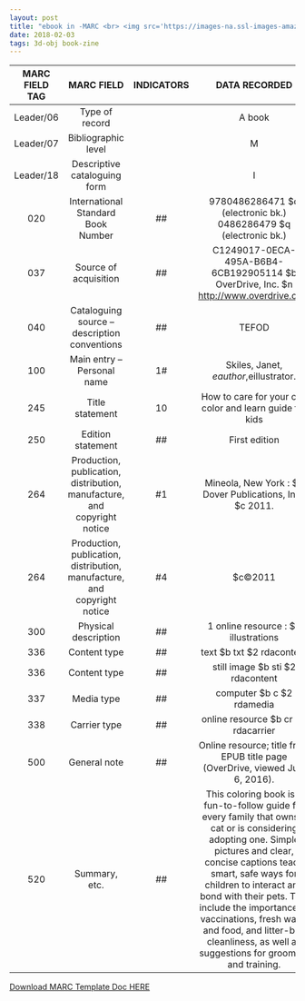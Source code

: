 ```yaml
---
layout: post
title: "ebook in -MARC <br> <img src='https://images-na.ssl-images-amazon.com/images/I/51iPmr15oyL._SX378_BO1,204,203,200_.jpg' height='375' width='245'>"
date: 2018-02-03
tags: 3d-obj book-zine
---
```



| MARC FIELD TAG  | MARC FIELD  | INDICATORS  | DATA RECORDED  |
|:-----:|:-----:|:-----:|:-----:|
| Leader/06  | Type of record  |   | A book   | 
| Leader/07  | Bibliographic level  |   | M  |
| Leader/18  | Descriptive cataloguing form  |   | I | 
 | 020  | International Standard Book Number  | ##  | 9780486286471 $q (electronic bk.) <br> 0486286479 $q (electronic bk.) | 
 | 037  | Source of acquisition  | ##  | C1249017-0ECA-495A-B6B4-6CB192905114 $b OverDrive, Inc. $n http://www.overdrive.com | 
 | 040  | Cataloguing source – description conventions  | ##  | TEFOD |
 | 100  | Main entry – Personal name  | 1#  | Skiles, Janet, $eauthor,$eillustrator. | 
 | 245  | Title statement  | 10  | How to care for your cat: color and learn guide for kids  |
 | 250  | Edition statement  | ##  | First edition  |
 | 264  | Production, publication, distribution, manufacture, and copyright notice  | #1  | Mineola, New York : $b Dover Publications, Inc., $c 2011. | 
 | 264  | Production, publication, distribution, manufacture, and copyright notice  | #4  | $c©2011 |
 | 300  | Physical description  | ##  | 1 online resource : $b illustrations |
 | 336  | Content type  | ##  | text $b txt $2 rdacontent |
 | 336 | Content type  | ## | still image $b sti $2 rdacontent | 
 | 337  | Media type  | ##  | computer $b c $2 rdamedia |
 | 338  | Carrier type  | ##  | online resource $b cr $2 rdacarrier |
 | 500   | General note  | ##  | Online resource; title from EPUB title page (OverDrive, viewed July 6, 2016). |
 | 520  | Summary, etc.  | ##  | This coloring book is a fun-to-follow guide for every family that owns a cat or is considering adopting one. Simple pictures and clear, concise captions teach smart, safe ways for children to interact and bond with their pets. Tips include the importance of vaccinations, fresh water and food, and litter-box cleanliness, as well as suggestions for grooming and training. |  | 

<a class="dwnld-btn" href="https://docs.google.com/document/d/1zFbwsSXv3k8OT-5jc6xV8y2xokuQ06Y0OGItHFWCDPc/edit?usp=sharing" target="_blank">Download MARC Template Doc HERE</a>
